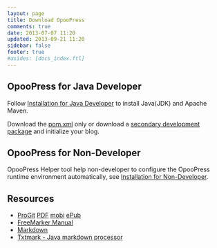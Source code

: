 ```yaml
---
layout: page
title: Download OpooPress
comments: true
date: 2013-07-07 11:20
updated: 2013-09-21 11:20
sidebar: false
footer: true
#asides: [docs_index.ftl]
---
```


## OpooPress for Java Developer

Follow [Installation for Java Developer](../docs/installation/) to install Java(JDK) and Apache Maven.

Download the [pom.xml](../docs/installation/#pom-only) only or download a [secondary development package](../docs/installation/#secondary-develop) 
and initialize your blog. 


## OpooPress for Non-Developer

OpooPress Helper tool help non-developer to configure the OpooPress runtime environment automatically, 
see [Installation for Non-Developer](../docs/installation-non-developer/).

## Resources

- [ProGit](http://git-scm.com/book) [PDF](https://github.s3.amazonaws.com/media/progit.en.pdf) [mobi](https://github.s3.amazonaws.com/media/pro-git.en.mobi) [ePub](https://github.s3.amazonaws.com/media/progit.epub)
- [FreeMarker Manual](http://freemarker.org/docs/index.html)
- [Markdown](http://daringfireball.net/projects/markdown/)
- [Txtmark - Java markdown processor](https://github.com/rjeschke/txtmark)
